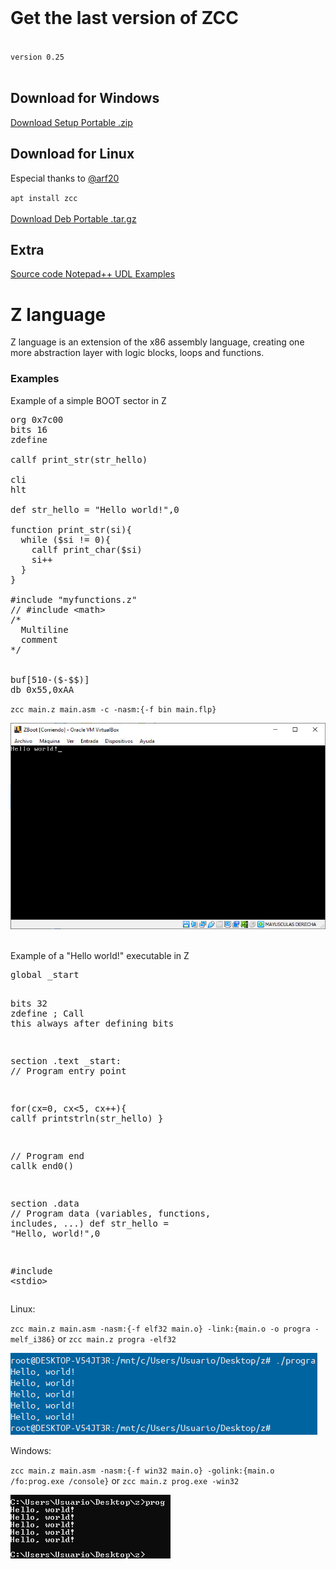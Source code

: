 <br>
<style>
  *{tab-size:4;}
  header,section#downloads,div.inner>hr{display:none;}
  
  #download-exa{
    background: transparent url("https://icons.iconarchive.com/icons/oxygen-icons.org/oxygen/32/Apps-accessories-dictionary-icon.png") 12px 50% no-repeat;
  }
  #download-any{
    background: transparent url("https://icons.iconarchive.com/icons/oxygen-icons.org/oxygen/32/Actions-go-down-icon.png") 12px 50% no-repeat;
  }
  #download-npp{
    background: transparent url("https://notepad-plus-plus.org/images/logo.svg") 12px 50% no-repeat;
  }
  #download-zip, #download-tar-gz {
    display: block;
  }
  
  .scode{
    font-size:1.25em;
    padding:6px 12px;
    margin:auto 32px;
  }
  
  .zl_word{
    color:orangered;
    font-weight:bold;
  }
  .zl_string{
    color:cadetblue;
  }
  .zl_comment{
    color:darkgreen;
  }
  .zl_inmed{
    color:gold;
  }
  .zl_nasm_dir{
    color:aqua;
  }
  .zl_nasm_inst{
    color:dodgerblue;
    font-weight:bold;
  }
</style>

# Get the last version of ZCC
<br><code class="scode">version 0.25</code>
<br><br>

## Download for Windows
<div id="downloads" class="clearfix">
  <a target="_blank" href="https://github.com/bruneo32/zcc/tree/main/download/windows/installer" id="download-any" class="button">
    <span>Download Setup</span>
  </a>
  <a target="_blank" href="https://github.com/bruneo32/zcc/tree/main/download/windows/zip" id="download-zip" class="button">
    <span>Portable .zip</span>
  </a>
</div>

## Download for Linux
Especial thanks to <a target="_blank" href="https://github.com/arf20">@arf20</a>
<div id="downloads" class="clearfix">
  <code class="scode">apt install zcc</code>
  <br><br>
  <a target="_blank" href="https://github.com/bruneo32/zcc/tree/main/download/linux/deb" id="download-any" class="button">
    <span>Download Deb</span>
  </a>
  <a target="_blank" href="https://github.com/bruneo32/zcc/tree/main/download/linux/targz" id="download-tar-gz" class="button">
    <span>Portable .tar.gz</span>
  </a>
</div>

## Extra
<div id="downloads" class="clearfix">
  <a target="_blank" href="https://github.com/bruneo32/zcc/tree/main/source" id="download-any" class="button">
    <span>Source code</span>
  </a>
  <a target="_blank" href="https://github.com/bruneo32/zcc/tree/main/download/extra" id="download-npp" class="button">
    <span>Notepad++ UDL</span>
  </a>
  <a target="_blank" href="https://github.com/bruneo32/zcc/tree/main/download/extra/examples" id="download-exa" class="button">
    <span>Examples</span>
  </a>
</div>


# Z language
Z language is an extension of the x86 assembly language, creating one more abstraction layer with logic blocks, loops and functions.

### Examples
Example of a simple BOOT sector in Z
<pre>
<span class="zl_nasm_dir">org</span> 0x7c00
<span class="zl_nasm_dir">bits</span> 16
<span class="zl_word">zdefine</span>

<span class="zl_word">callf</span> print_str(str_hello)

<span class="zl_nasm_inst">cli</span>
<span class="zl_nasm_inst">hlt</span>

<span class="zl_word">def</span> str_hello = <span class="zl_string">"Hello world!"</span>,0

<span class="zl_word">function</span> print_str(si){
  <span class="zl_word">while</span> (<span class="zl_inmed">$si</span> != 0){
    <span class="zl_word">callf</span> print_char(<span class="zl_inmed">$si</span>)
    si++
  }
}

<span class="zl_word">#include</span> <span class="zl_string">"myfunctions.z"</span>
<span class="zl_comment">// #include &lt;math&gt;
/*
  Multiline
  comment
*/</span>
  

<span class="zl_word">buf</span>[510-($-$$)]
<span class="zl_nasm_dir">db</span> 0x55,0xAA
</pre>

`zcc main.z main.asm -c -nasm:{-f bin main.flp}`

![](example_boot.png)

<br>
Example of a "Hello world!" executable in Z
<pre>
<span class="zl_nasm_dir">global</span> _start

<span class="zl_nasm_dir">bits</span> 32
<span class="zl_word">zdefine</span> <span class="zl_comment">; Call this always after defining bits</span>

<span class="zl_nasm_dir">section</span> .text
_start:
  <span class="zl_comment">// Program entry point</span>
  
  <span class="zl_word">for</span>(cx=0, cx<5, cx++){
    <span class="zl_word">callf</span> printstrln(str_hello)
  }
  
  <span class="zl_comment">// Program end</span>
  <span class="zl_word">callk</span> end0()

<span class="zl_nasm_dir">section</span> .data
<span class="zl_comment">// Program data (variables, functions, includes, ...)</span>
<span class="zl_word">def</span> str_hello = <span class="zl_string">"Hello, world!"</span>,0

<span class="zl_word">#include</span> <span class="zl_string">&lt;stdio&gt;</span>
</pre>

Linux:

`zcc main.z main.asm -nasm:{-f elf32 main.o} -link:{main.o -o progra -melf_i386}`
or
`zcc main.z progra -elf32`

![](example_helloworld2.png)

Windows:

`zcc main.z main.asm -nasm:{-f win32 main.o} -golink:{main.o /fo:prog.exe /console}`
or
`zcc main.z prog.exe -win32`

![](example_helloworld.png)
